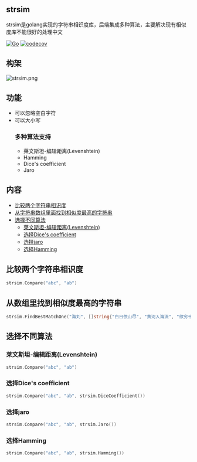 ## strsim
strsim是golang实现的字符串相识度库，后端集成多种算法，主要解决现有相似度库不能很好的处理中文

[![Go](https://github.com/antlabs/strsim/workflows/Go/badge.svg)](https://github.com/antlabs/strsim/actions)
[![codecov](https://codecov.io/gh/antlabs/strsim/branch/master/graph/badge.svg)](https://codecov.io/gh/antlabs/strsim)

## 构架
![strsim.png](https://github.com/guonaihong/images/blob/master/strsim/strsim.png?raw=true)
## 功能
* 可以忽略空白字符
* 可以大小写
    ### 多种算法支持
    * 莱文斯坦-编辑距离(Levenshtein)
    * Hamming
    * Dice's coefficient
    * Jaro

## 内容
- [比较两个字符串相识度](##比较两个字符串相识度)
- [从字符串数组里面找到相似度最高的字符串](##从数组里找到相似度最高的字符串)
- [选择不同算法](##选择不同算法)
    - [莱文斯坦-编辑距离(Levenshtein)](###莱文斯坦-编辑距离(Levenshtein))
    - [选择Dice's coefficient](###选择Dice's-coefficient)
    - [选择jaro](###选择jaro)
    - [选择Hamming](###选择Hamming)
## 比较两个字符串相识度
```go
strsim.Compare("abc", "ab")
```

## 从数组里找到相似度最高的字符串
```go
strsim.FindBestMatchOne("海刘", []string{"白日依山尽", "黄河入海流", "欲穷千里目", "更上一层楼"})
```

## 选择不同算法
### 莱文斯坦-编辑距离(Levenshtein)
```go
strsim.Compare("abc", "ab")
```
### 选择Dice's coefficient
```go
strsim.Compare("abc", "ab", strsim.DiceCoefficient())
```
### 选择jaro
```go
strsim.Compare("abc", "ab", strsim.Jaro())
```
### 选择Hamming
```go
strsim.Compare("abc", "ab", strsim.Hamming())
```
